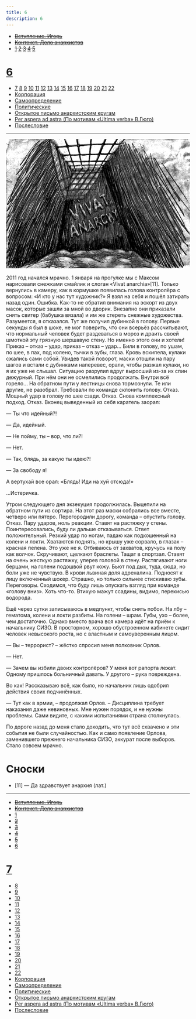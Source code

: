 ```yaml
---
title: 6
description: 6
---
```


- ~~[Вступление. Игорь](./1.md)~~
- ~~[Контекст. Дело анархистов](./2.md)~~
- ~~[1](./3.md)  [2](./4.md)  [3](./5.md)  [4](./6.md)  [5](./7.md)~~
# [6](./8.md)  
- [7](./9.md)  [8](./10.md)  [9](./11.md)  [10](./12.md)  [11](./13.md)  [12](./14.md)  [13](./15.md)  [14](./16.md)  [15](./17.md)  [16](./18.md)  [17](./19.md)  [18](./20.md)  [19](./21.md)  [20](./22.md)  [21](./23.md)  [22](./24.md)
- [Корпорация](./25.md)
- [Самоопределение](./26.md)
- [Политические](./27.md)
- [Открытое письмо анархистским кругам](./28.md)
- [Per aspera ad astra (По мотивам «Ultima verba» В.Гюго)](./29.md)
- [Послесловие](./30.md)

---

![](./img/4.png)

2011 год начался мрачно. 1 января на прогулке мы с Максом нарисовали снежками смайлик и слоган «Vivat anarchia»[11]. Только вернулись в камеру, как в кормушке появилась голова контролёра с вопросом: «И кто у нас тут художник?» Я взял на себя и пошёл затирать назад один. Ошибка. Как-то не обратил внимания на эскорт из двух масок, которые зашли за мной во дворик. Внезапно они приказали снять свитер (бабушка вязала) и им же стереть снежные художества. Разумеется, я отказался. Тут же получил дубинкой в голову. Первые секунды я был в шоке, не мог поверить, что они всерьёз рассчитывают, что нормальный человек будет раздеваться в мороз и драить своей шмоткой эту грязную шершавую стену. Но именно этого они и хотели! Приказ – отказ – удар, приказ – отказ – удар… Били в голову, по ушам, по шее, в пах, под колено, тычки в зубы, глаза. Кровь вскипела, кулаки сжались сами собой. Увидев такой поворот, маски отошли на пару шагов и встали с дубинками наперевес, орали, чтобы разжал кулаки, но я их уже не слышал. Ситуацию разрулил вдруг выросший из-за их спин дежурный. При нём они не осмелились продолжать. Внутри всё горело… На обратном пути у лестницы снова тормознули. Те или другие, не разобрал. Требовали по команде склонить голову. Отказ. Мощный удвр в голову по шее сзади. Отказ. Снова комплексный подход. Отказ. Вконец выведенный из себя каратель заорал:

— Ты что идейный?!

— Да, идейный.

— Не пойму, ты – вор, что ли?!

— Нет.

— Так, блядь, за какую ты идею?!

— За свободу я!

А вертухай все орал: «Блядь! Иди на хуй отсюда!»

…Истеричка.

Утром следующего дня экзекуция продолжилась. Выцепили на обратном пути из сортира. На этот раз маски собрались все вместе, четверо или пятеро. Перегородили дорогу, команда – опустить голову. Отказ. Пару ударов, ноль реакции. Ставят на растяжку у стены. Поинтересовались, буду ли дальше отказываться. Ответ положительный. Резкий удар по ногам, падаю как подкошенный на колени и локти. Хватаются поднять, но крышу уже сорвало, в глазах – красная пелена. Это уже не я. Отбиваюсь от захватов, кручусь на полу как волчок. Скручивают, щелкают браслеты. Тащат в спортзал. Ставят на очень жесткую растяжку, уперев головой в стену. Растягивают ноги берцами, на голени подошвой рвут кожу. Бьют под дых, туда, сюда, но боли уже не чувствую. В крови львиная доля адреналина. Подносят к лицу включенный шокер. Страшно, но только сильнее стискиваю зубы. Переговоры. Сходимся, что буду лишь опускать взгляд при команде «голову вниз». Хоть что-то. Втихую мажут ссадины, видимо, перекисью водорода.

Ещё через сутки записываюсь в медпункт, чтобы снять побои. На лбу – гематома, колени и локти разбиты. На голени – шрам. Губы, ухо – более, чем достаточно. Однако вместо врача вся камера идёт на приём к начальнику СИЗО. В просторном, хорошо обустроенном кабинете сидит человек невысокого роста, но с властным и самоуверенным лицом.

— Вы – террорист? – жёстко спросил меня полковник Орлов.

— Нет.

— Зачем вы избили двоих контролёров? У меня вот рапорта лежат. Одному пришлось больничный давать. У другого – рука повреждена.

Во как! Рассказываю всё, как было, но начальник лишь одобрил действия своих подчинённых.

— Тут как в армии, – продолжал Орлов. – Дисциплина требует наказания даже невиновных. Мне нужен порядок, и не нужны проблемы. Сами видите, с какими испытаниями страна столкнулась.

По дороге назад до меня стало доходить, что тут всё схвачено и эти события не были случайностью. Как и само появление Орлова, заменившего прежнего начальника СИЗО, аккурат после выборов. Стало совсем мрачно.


# Cноски

- [11] — Да здравствует анархия (лат.)


---

- ~~[Вступление. Игорь](./1.md)~~
- ~~[Контекст. Дело анархистов](./2.md)~~
- ~~[1](./3.md)~~
- ~~[2](./4.md)~~
- ~~[3](./5.md)~~
- ~~[4](./6.md)~~
- ~~[5](./7.md)~~
- ~~[6](./8.md)~~
# [7](./9.md)
- [8](./10.md)
- [9](./11.md)
- [10](./12.md)
- [11](./13.md)
- [12](./14.md)
- [13](./15.md)
- [14](./16.md)
- [15](./17.md)
- [16](./18.md)
- [17](./19.md)
- [18](./20.md)
- [19](./21.md)
- [20](./22.md)
- [21](./23.md)
- [22](./24.md)
- [Корпорация](./25.md)
- [Самоопределение](./26.md)
- [Политические](./27.md)
- [Открытое письмо анархистским кругам](./28.md)
- [Per aspera ad astra (По мотивам «Ultima verba» В.Гюго)](./29.md)
- [Послесловие](./30.md)
